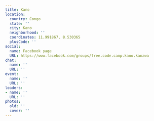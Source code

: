 ```yaml
---
title: Kano
location:
  country: Congo
  state: ''
  city: Kano
  neighborhood: ''
  coordinates: 11.991867, 8.530365
  plusCode: ''
social:
  name: Facebook page
  URL: https://www.facebook.com/groups/free.code.camp.kano.kanawa
chat:
  name: ''
  URL: ''
event:
  name: ''
  URL: ''
leaders:
- name: ''
  URL: ''
photos:
  old: ''
  cover: ''
---
```

